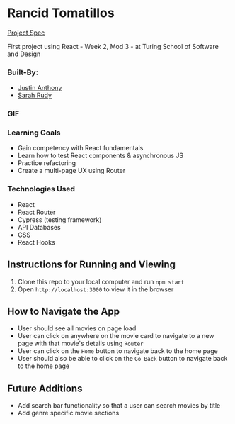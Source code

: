# Rancid Tomatillos
[Project Spec](https://frontend.turing.edu/projects/module-3/rancid-tomatillos-v3.html)

First project using React - Week 2, Mod 3 - at Turing School of Software and Design

### Built-By: 
+ [Justin Anthony](https://github.com/justincanthony)
+ [Sarah Rudy](https://github.com/sarahrudy)

### GIF


### Learning Goals
+ Gain competency with React fundamentals
+ Learn how to test React components & asynchronous JS
+ Practice refactoring
+ Create a multi-page UX using Router

### Technologies Used
+ React 
+ React Router
+ Cypress (testing framework)
+ API Databases
+ CSS 
+ React Hooks

## Instructions for Running and Viewing 

1. Clone this repo to your local computer and run `npm start`
2. Open `http://localhost:3000` to view it in the browser

## How to Navigate the App

+ User should see all movies on page load 
+ User can click on anywhere on the movie card to navigate to a new page with that movie's details using `Router` 
+ User can click on the `Home` button to navigate back to the home page 
+ User should also be able to click on the `Go Back` button to navigate back to the home page 

## Future Additions 
+ Add search bar functionality so that a user can search movies by title
+ Add genre specific movie sections 
